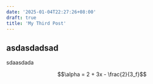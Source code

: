 ```yaml
---
date: '2025-01-04T22:27:26+08:00'
draft: true
title: 'My Third Post'
---
```

## asdasdadsad
sdaasdada

$$\alpha = 2 + 3x - \frac{2}{3_f}$$